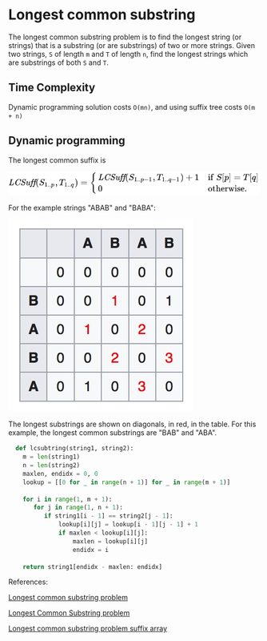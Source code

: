 # Longest common substring

The longest common substring problem is to find the longest string (or strings) that is a substring (or are substrings) of two or more strings. Given two strings, `S` of length `m` and `T` of length `n`, find the longest strings which are substrings of both `S` and `T`.

## Time Complexity

Dynamic programming solution costs `O(mn)`, and using suffix tree costs `O(m + n)`

## Dynamic programming

The longest common suffix is

![formular](images/lcsub.svg "Solution")

For the example strings "ABAB" and "BABA":

![formular](images/lcsub_m.jpg "Matrix")

The longest substrings are shown on diagonals, in red, in the table. For this example, the longest common substrings are "BAB" and "ABA".

```python
  def lcsubtring(string1, string2):
    m = len(string1)
    n = len(string2)
    maxlen, endidx = 0, 0
    lookup = [[0 for _ in range(n + 1)] for _ in range(m + 1)]
    
    for i in range(1, m + 1):
       for j in range(1, n + 1):
          if string1[i - 1] == string2[j - 1]:
              lookup[i][j] = lookup[i - 1][j - 1] + 1
              if maxlen < lookup[i][j]:
                  maxlen = lookup[i][j]
                  endidx = i

    return string1[endidx - maxlen: endidx]
```


References:

[Longest common substring problem](https://en.wikipedia.org/wiki/Longest_common_substring_problem)

[Longest Common Substring problem](http://www.techiedelight.com/longest-common-substring-problem/)

[Longest common substring problem suffix array](https://www.youtube.com/watch?v=Ic80xQFWevc)